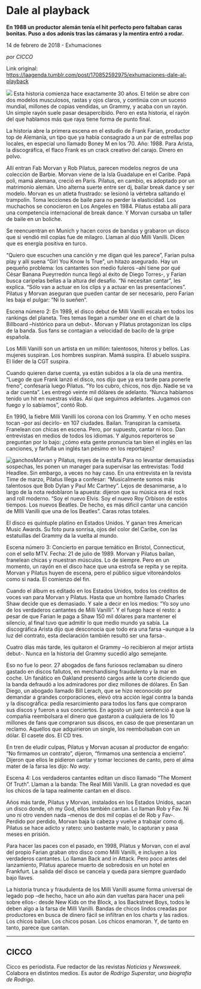 # Dale al playback

**En 1988 un productor alemán tenía el hit perfecto pero faltaban caras bonitas. Puso a dos adonis tras las cámaras y la mentira entró a rodar.**

14 de febrero de 2018 - Exhumaciones

_por CICCO_

Link original: https://laagenda.tumblr.com/post/170852592975/exhumaciones-dale-al-playback

![](https://64.media.tumblr.com/4dade2ff2143394b7d165ba4f9ac02b4/tumblr_inline_pk0l8oypoC1t6q87u_500.jpg)
Esta historia comienza hace exactamente 30 años. El telón se abre con dos modelos musculosos, rastas y ojos claros, y continúa con un suceso mundial, millones de copias vendidas, un Grammy, y acaba con un rayón. Un simple rayón suele pasar desapercibido. Pero en esta historia, el rayón del que hablamos más que raya tiene forma de punto final. 

La historia abre la primera escena en el estudio de Frank Farian, productor top de Alemania, un tipo que ya había consagrado a un par de estrellas pop locales, en especial uno llamado Boney M en los ’70. Año: 1988. Para Arista, la discográfica, el flaco Frank es un crack creativo del carajo. Dinero en polvo. 

Allí entran Fab Morvan y Rob Pilatus, parecen modelos negros de una colección de Barbie. Morvan viene de la Isla Guadalupe en el Caribe. Papá poli, mamá alemana, creció en París. Pilatus, en cambio, es adoptado por un matrimonio alemán. Uno alterna suerte entre ser dj, bailar break dance y ser modelo. Morvan es un atleta frustrado: se lesionó la vértebra saltando el trampolín. Toma lecciones de baile para no perder la elasticidad. Los muchachos se conocieron en Los Angeles en 1984. Pilatus estaba allí para una competencia internacional de break dance. Y Morvan cursaba un taller de baile en un boliche. 

Se reencuentran en Munich y hacen coros de bandas y grabaron un disco que si vendió mil copias fue de milagro. Llaman al dúo Milli Vanilli. Dicen que es energía positiva en turco. 

 “Quiero que escuchen una canción y me digan qué les parece”, Farian pulsa play y allí suena “Girl You Know Is True”, un hitazo asegurado. Hay un pequeño problema: los cantantes son medio fuleros –ahí tiene por qué César Banana Pueyrredón nunca llegó al éxito de Diego Torres-, y Farian busca caripelas bellas a la altura del desafío. “Ni necesitan cantar”, les explica. “Sólo van a actuar en los clips y a actuar en las presentaciones”. Pilatus y Morvan aseguran que pueden cantar de ser necesario, pero Farian les baja el pulgar: “Ni lo sueñen”. 

Escena número 2: En 1989, el disco debut de Milli Vanilli escala en todos los rankings del planeta. Tres temas llegan a *number one* en el chart de la Billboard –histórico para un debut-. Morvan y Pilatus protagonizan los clips de la banda. Sus fans se contagian a velocidad de bacilo de la gripe española. 

Los Milli Vanilli son un artista en un millón: talentosos, hiteros y bellos. Las mujeres suspiran. Los hombres suspiran. Mamá suspira. El abuelo suspira. El líder de la CGT suspira. 

Cuando quieren darse cuenta, ya están subidos a la ola de una mentira. “Luego de que Frank lanzó el disco, nos dijo que ya era tarde para ponerle freno”, confesaría luego Pilatus. “Yo los cubro, chicos, nos dijo. Nadie se va a dar cuenta”. Les entregó veinte mil dólares de adelanto. “Nunca habíamos tenido un hit en nuestras vidas. Así que seguimos adelantes. Jugamos con fuego y lo sabíamos”, contó Rob. 

En 1990, la fiebre Milli Vanilli los corona con los Grammy. Y en ocho meses tocan –por así decirlo- en 107 ciudades. Bailan. Transpiran la camiseta. Franelean con chicas en escena. Pero, por supuesto, cantar ni loco. Dan entrevistas en medios de todos los idiomas. Y algunos reporteros se preguntan por lo bajo: ¿cómo esta gente pronuncia tan bien el inglés en las canciones, y farfulla un inglés tan pésimo en los reportajes? 

![ganchos](https://64.media.tumblr.com/8ddf4a09ea4054523012f4b1372444fe/tumblr_inline_pk0l8pIkD61t6q87u_500.jpg)Morvan y Pilatus, reyes de la estafa.Para no levantar demasiadas sospechas, les ponen un manager para supervisar las entrevistas: Todd Headlee. Sin embargo, a veces no hay caso. En una entrevista en la revista Time de marzo, Pilatus lllega a confesar: “Musicalmente somos más talentosos que Bob Dylan y Paul Mc Cartney”. Lejos de desanimarse, a lo largo de la nota redoblaron la apuesta: dijeron que su música era el rock and roll moderno. “Soy el nuevo Elvis. Soy el nuevo Roy Orbison de estos tiempos. Los nuevos Beatles. De hecho, es más difícil cantar una canción de MIlli Vanilli que una de los Beatles”. Caras rotas totales. 

El disco es quíntuple platino en Estados Unidos. Y ganan tres American Music Awards. Su foto pura sonrisa, ojos del color del Caribe, con las estatuillas del Grammy da la vuelta al mundo. 

Escena número 3: Concierto en parque temático en Bristol, Connecticut, con el sello MTV. Fecha: 21 de julio de 1989. Morvan y Pilatus bailan, franelean chicas y muestran músculos. Lo de siempre. Pero en un momento, un rayón en el disco hace que una estrofa se repita y se repita. Morvan y Pilatus huyen de escena, pero el público sigue vitoreándolos como si nada. El comienzo del fin. 

Cuando el álbum es editado en los Estados Unidos, todos los créditos de voces van para Morvan y Pilatus. Hasta que un hombre llamado Charles Shaw decide que es demasiado. Y sale a decir en los medios: “Yo soy uno de los verdaderos cantantes de Milli Vanilli”. Y el fuego hace el resto: a pesar de que Farian le paga a Shaw 150 mil dólares para mantener el silencio, al final tuvo que admitir lo que medio mundo ya sabía. La discográfica Arista dijo que desconocía que todo era una farsa –aunque a la luz del contrato, esta declaración también resultó ser una farsa-.

Cuatro días más tarde, les quitaron el Grammy –lo recibieron al mejor artista debut-. Nunca en la historia del Grammy sucedió algo semejante. 

Eso no fue lo peor. 27 abogados de fans furiosos reclamaban su dinero gastado en discos fallutos, en merchandising fraudulento y la mar en coche. Un fanático en Oakland presentó cargos ante la corte diciendo que la banda defraudó a los admiradores por diez millones de dólares. En San Diego, un abogado llamado Bill Lerach, que se hizo reconocido por demandar a grandes corporaciones, elevó otra acción legal contra la banda y la discográfica: pedía resarcimiento para todos los fans que compraron sus discos y fueron a sus conciertos. En agosto un juez sentenció a que la compañía reembolsara el dinero que gastaron a cualquiera de los 10 millones de fans que compraron sus discos, en caso de que presentaran un reclamo. Aquellos que adquirieron un single, los reembolsaban con un dólar. El casete dos. El CD tres. 

En tren de eludir culpas, Pilatus y Morvan acusan al productor de engaño: “No firmamos un contrato”, dijeron, “firmamos una sentencia a encierro”. Dijeron que ellos le pidieron cantar y tomar lecciones de canto, pero el alma mater de la farsa les dijo: *No way*. 

Escena 4: Los verdaderos cantantes editan un disco llamado “The Moment Of Truth”. Llaman a la banda: The Real Milli Vanilli. La gran novedad es que los chicos de la tapa realmente cantan en el disco. 

Años más tarde, Pilatus y Morvan, instalados en los Estados Unidos, sacan un disco donde, oh my God, ellos también cantan. Lo llaman Rob y Fav. Ni uno ni otro venden nada –menos de dos mil copias el de Rob y Fav-. Perdido por perdido, Morvan baja la cabeza y vuelve a trabajar como dj. Pilatus se hace adicto y ratero: uno bastante malo, lo capturan y pasa meses en prisión. 

Para hacer las paces con el pasado, en 1998, Pilatus y Morvan, con el aval del propio Farian graban otro disco como Milli Vanilli, e incluyen a los verdaderos cantantes. Lo llaman Back and in Attack. Pero poco antes del lanzamiento, Pilatus aparece muerto de sobredosis en un hotel en Frankfurt. La salida del disco se cancela y queda para siempre guardado bajo llaves. 

La historia trunca y fraudulenta de los Milli Vanilli asume forma universal de legado pop –de hecho, hace un año aún dan vueltas para hacer una peli sobre ellos-: desde New Kids on the Block, a los Backstreet Boys, todos le deben algo a la farsa de Milli Vanilli. Bandas de chicos lindos creadas por productores en busca de dinero fácil se infiltran en los charts y las radios. Los chicos bailan. Los chicos posan. Los chicos enamoran. Y, de tanto en tanto, parece que cantan. 

  




---

 CICCO
------

 Cicco es periodista. Fue redactor de las revistas *Noticias* y *Newsweek*. Colabora en distintos medios. Es autor de *Rodrigo Superstar, una biografía de Rodrigo*. 

